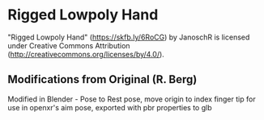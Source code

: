 # Rigged Lowpoly Hand

"Rigged Lowpoly Hand" (https://skfb.ly/6RoCG) by JanoschR is licensed under Creative Commons Attribution (http://creativecommons.org/licenses/by/4.0/).

## Modifications from Original (R. Berg)

Modified in Blender - Pose to Rest pose, move origin to index finger tip for use in openxr's aim pose, exported with pbr properties to glb
